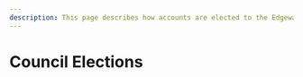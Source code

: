 ```yaml
---
description: This page describes how accounts are elected to the Edgeware council.
---
```


# Council Elections

